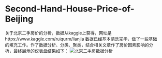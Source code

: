 # Second-Hand-House-Price-of-Beijing
关于北京二手房价的分析，数据从kaggle上获得，网址是https://www.kaggle.com/ruiqurm/lianjia
数据已经基本清洗完毕，做了一些基础的填充工作。作了数据分析、分类、聚类，结合相关文章作了房价因素影响的分析，最终展示的仪表盘结果如下：
![北京二手房数据分析](https://user-images.githubusercontent.com/94953242/159158630-dea32287-acb4-4487-a488-454fb2543736.png)
